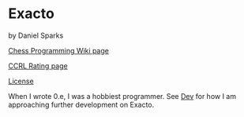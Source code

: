 # Exacto

by Daniel Sparks

[Chess Programming Wiki page](https://chessprogramming.wikispaces.com/Exacto)

[CCRL Rating page](http://www.computerchess.org.uk/ccrl/4040/cgi/engine_details.cgi?print=Details&each_game=1&eng=Exacto\%200.e\%2064-bit#Exacto_0_e_64-bit)

[License](text/license.txt)

When I wrote 0.e, I was a hobbiest programmer. See [Dev](https://github.com/d-sparks/exacto/pull/1) for how I am approaching further development on Exacto.
